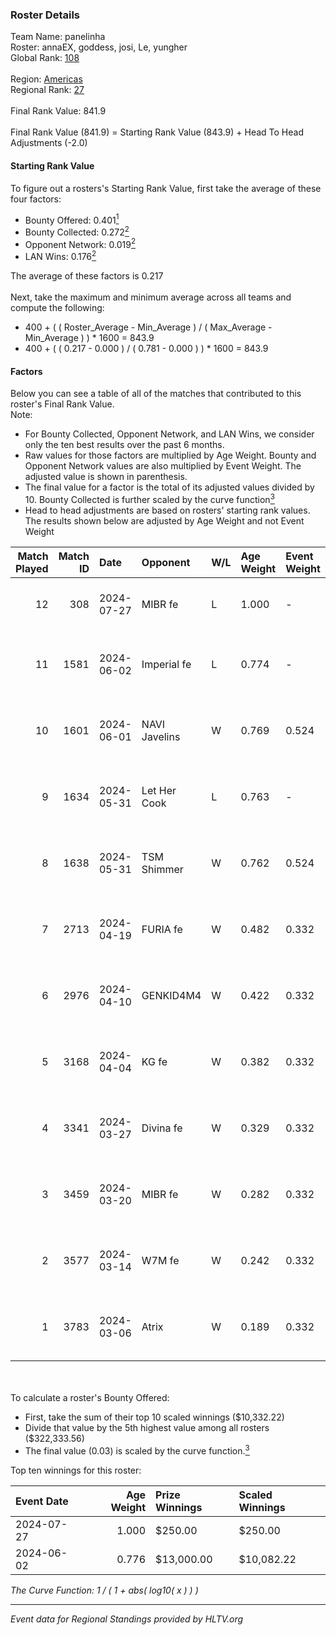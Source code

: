 ### Roster Details<br />
Team Name: panelinha<br />
Roster: annaEX, goddess, josi, Le, yungher<br />
Global Rank: [108](../standings_global.md)<br />
<br />
Region: [Americas]( ../standings_americas.md)<br />
Regional Rank: [27]( ../standings_americas.md)<br />
<br />
Final Rank Value:  841.9<br />
<br />
Final Rank Value (841.9) = Starting Rank Value (843.9) + Head To Head Adjustments (-2.0)<br />

#### Starting Rank Value<br />
To figure out a rosters's Starting Rank Value, first take the average of these four factors:<br />
- Bounty Offered: 0.401[<sup>1</sup>](#table2)
- Bounty Collected: 0.272[<sup>2</sup>](#table1)
- Opponent Network: 0.019[<sup>2</sup>](#table1)
- LAN Wins: 0.176[<sup>2</sup>](#table1)

The average of these factors is 0.217<br />
<br />
Next, take the maximum and minimum average across all teams and compute the following:<br />
- 400 + ( ( Roster_Average - Min_Average ) / ( Max_Average - Min_Average ) ) * 1600 = 843.9
- 400 + ( ( 0.217 - 0.000 ) / ( 0.781 - 0.000 ) ) * 1600 = 843.9


#### Factors<br />
Below you can see a table of all of the matches that contributed to this roster's Final Rank Value.<br />
Note:<br />

- For Bounty Collected, Opponent Network, and LAN Wins, we consider only the ten best results over the past 6 months.
- Raw values for those factors are multiplied by Age Weight. Bounty and Opponent Network values are also multiplied by Event Weight. The adjusted value is shown in parenthesis.
- The final value for a factor is the total of its adjusted values divided by 10. Bounty Collected is further scaled by the curve function[<sup>3</sup>](#curveFunction)
- Head to head adjustments are based on rosters' starting rank values. The results shown below are adjusted by Age Weight and not Event Weight
<span id="table1"></span><br />


| Match Played | Match ID | Date       | Opponent      | W/L | Age Weight | Event Weight | Bounty Collected | Opponent Network | LAN Wins  | H2H Adj. | Roster                                   |
| -: | -: | :- | :- | :- | :- | :- | :- | :- | :- | -: | :- |
|           12 |      308 | 2024-07-27 | MIBR fe       | L   | 1.000      | -            | -                | -                | -         |   -21.83 | annaEX, goddess, josi, Le, yungher       |
|           11 |     1581 | 2024-06-02 | Imperial fe   | L   | 0.774      | -            | -                | -                | -         |    -6.54 | annaEX, goddess, julih, poppins, yungher |
|           10 |     1601 | 2024-06-01 | NAVI Javelins | W   | 0.769      | 0.524        | 0.026 (0.011)    | 0.187 (0.075)    | 1 (0.769) |    12.11 | annaEX, goddess, julih, poppins, yungher |
|            9 |     1634 | 2024-05-31 | Let Her Cook  | L   | 0.763      | -            | -                | -                | -         |   -10.17 | annaEX, goddess, julih, poppins, yungher |
|            8 |     1638 | 2024-05-31 | TSM Shimmer   | W   | 0.762      | 0.524        | 0.020 (0.008)    | 0.198 (0.079)    | 1 (0.762) |     7.74 | annaEX, goddess, julih, poppins, yungher |
|            7 |     2713 | 2024-04-19 | FURIA fe      | W   | 0.482      | 0.332        | 0.003 (0.001)    | 0.073 (0.012)    | 0 (0.000) |     4.16 | annaEX, goddess, julih, poppins, yungher |
|            6 |     2976 | 2024-04-10 | GENKID4M4     | W   | 0.422      | 0.332        | 0.002 (0.000)    | 0.010 (0.001)    | 0 (0.000) |     2.68 | annaEX, goddess, julih, poppins, yungher |
|            5 |     3168 | 2024-04-04 | KG fe         | W   | 0.382      | 0.332        | 0.001 (0.000)    | 0.003 (0.000)    | 0 (0.000) |     1.64 | annaEX, goddess, julih, poppins, yungher |
|            4 |     3341 | 2024-03-27 | Divina fe     | W   | 0.329      | 0.332        | 0.002 (0.000)    | 0.020 (0.002)    | 0 (0.000) |     2.38 | annaEX, goddess, julih, poppins, yungher |
|            3 |     3459 | 2024-03-20 | MIBR fe       | W   | 0.282      | 0.332        | 0.007 (0.001)    | 0.106 (0.010)    | 0 (0.000) |     2.62 | annaEX, goddess, julih, poppins, yungher |
|            2 |     3577 | 2024-03-14 | W7M fe        | W   | 0.242      | 0.332        | 0.002 (0.000)    | 0.032 (0.003)    | 0 (0.000) |     1.76 | annaEX, goddess, julih, poppins, yungher |
|            1 |     3783 | 2024-03-06 | Atrix         | W   | 0.189      | 0.332        | 0.003 (0.000)    | 0.059 (0.004)    | 0 (0.000) |     1.47 | annaEX, goddess, julih, poppins, yungher |

<br />
<span id="table2"></span><br />
To calculate a roster's Bounty Offered:<br />

- First, take the sum of their top 10 scaled winnings ($10,332.22)
- Divide that value by the 5th highest value among all rosters ($322,333.56)
- The final value (0.03) is scaled by the curve function.[<sup>3</sup>](#curveFunction)

Top ten winnings for this roster:<br />

| Event Date | Age Weight | Prize Winnings | Scaled Winnings |
| :- | -: | :- | :- |
| 2024-07-27 |      1.000 | $250.00        | $250.00         |
| 2024-06-02 |      0.776 | $13,000.00     | $10,082.22      |


<span id="curveFunction"></span>_The Curve Function: 1 / ( 1 + abs( log10( x ) ) )_<br />

---
_Event data for Regional Standings provided by HLTV.org_<br />
